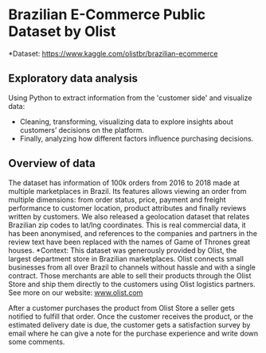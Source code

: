 # Brazilian E-Commerce Public Dataset by Olist
*Dataset: https://www.kaggle.com/olistbr/brazilian-ecommerce
## Exploratory data analysis
Using Python to extract information from the 'customer side' and visualize data:
-	Cleaning, transforming, visualizing data to explore insights about customers’ decisions on the platform.
-	Finally, analyzing how different factors influence purchasing decisions.
## Overview of data
The dataset has information of 100k orders from 2016 to 2018 made at multiple marketplaces in Brazil. Its features allows viewing an order from multiple dimensions: from order status, price, payment and freight performance to customer location, product attributes and finally reviews written by customers. We also released a geolocation dataset that relates Brazilian zip codes to lat/lng coordinates. This is real commercial data, it has been anonymised, and references to the companies and partners in the review text have been replaced with the names of Game of Thrones great houses.
*Context:
This dataset was generously provided by Olist, the largest department store in Brazilian marketplaces. Olist connects small businesses from all over Brazil to channels without hassle and with a single contract. Those merchants are able to sell their products through the Olist Store and ship them directly to the customers using Olist logistics partners. See more on our website: www.olist.com

After a customer purchases the product from Olist Store a seller gets notified to fulfill that order. Once the customer receives the product, or the estimated delivery date is due, the customer gets a satisfaction survey by email where he can give a note for the purchase experience and write down some comments.
